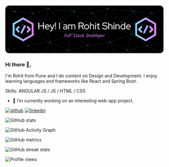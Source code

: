 ![Header](./github-header-image.png)
### Hi there 👋,
I'm Rohit from Pune and I do content on Design and Development.
I enjoy learning languages and frameworks like React and Spring Boot.

Skills: ANGULAR JS / JS / HTML / CSS

- 🔭 I’m currently working on an interesting web-app project. 


[<img src='https://cdn.jsdelivr.net/npm/simple-icons@3.0.1/icons/github.svg' alt='github' height='40'>](https://github.com/rohigithub)  [<img src='https://cdn.jsdelivr.net/npm/simple-icons@3.0.1/icons/linkedin.svg' alt='linkedin' height='40'>](https://www.linkedin.com/in/techhit/)  


![GitHub stats](https://github-readme-stats.vercel.app/api?username=rohigithub&show_icons=true)  

![GitHub Activity Graph](https://activity-graph.herokuapp.com/graph?username=rohigithub)  

![GitHub metrics](https://metrics.lecoq.io/rohigithub)  

![GitHub streak stats](https://streak-stats.demolab.com/?user=rohigithub)  

![Profile views](https://gpvc.arturio.dev/rohigithub)  
